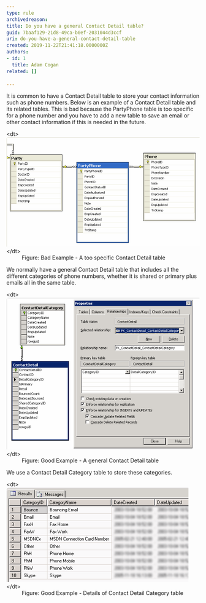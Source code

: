 ```yaml
---
type: rule
archivedreason: 
title: Do you have a general Contact Detail table?
guid: 7baaf129-21d8-49ca-b0ef-2031044d3ccf
uri: do-you-have-a-general-contact-detail-table
created: 2019-11-22T21:41:18.0000000Z
authors:
- id: 1
  title: Adam Cogan
related: []

---
```


It is common to have a Contact Detail table to store your contact information such as phone numbers. Below is an example of a Contact Detail table and its related tables. This is bad because the PartyPhone table is too specific for a phone number and you have to add a new table to save an email or other contact information if this is needed in the future.

<!--endintro-->
<dl class="badImage">&lt;dt&gt;<img src="ContactDetailTable_bad.png" alt="ContactDetailTable_bad.png">&lt;/dt&gt;<dd>Figure: Bad Example - A too specific Contact Detail table</dd></dl>
We normally have a general Contact Detail table that includes all the different categories of phone numbers, whether it is shared or primary plus emails all in the same table.
<dl class="goodImage">&lt;dt&gt;<img src="ContactDetailTable_good.png" alt="ContactDetailTable_good.png">&lt;/dt&gt;<dd>Figure: Good Example - A general Contact Detail table</dd></dl>
We use a Contact Detail Category table to store these categories.
<dl class="goodImage">&lt;dt&gt;<img src="ContactDetailCategoryTable.png" alt="ContactDetailCategoryTable.png"><br>&lt;/dt&gt;<dd>Figure: Good Example - Details of Contact Detail Category table<span style="color:#444444;"></span></dd></dl>
